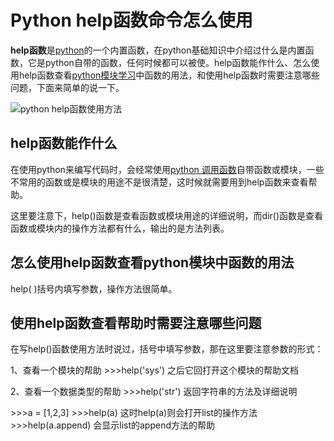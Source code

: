 # Python help函数命令怎么使用

**help函数**是[python](http://www.iplaypy.com/)的一个内置函数，在python基础知识中介绍过什么是内置函数，它是python自带的函数，任何时候都可以被使。help函数能作什么、怎么使用help函数查看[python模块学习](http://www.iplaypy.com/module/)中函数的用法，和使用help函数时需要注意哪些问题，下面来简单的说一下。

![python help函数使用方法](http://www.iplaypy.com/uploads/allimg/160127/2-16012H12T6392.jpg)

## help函数能作什么

在使用python来编写代码时，会经常使用[python 调用函数](http://www.iplaypy.com/jichu/function.html)自带函数或模块，一些不常用的函数或是模块的用途不是很清楚，这时候就需要用到help函数来查看帮助。

这里要注意下，help()函数是查看函数或模块用途的详细说明，而dir()函数是查看函数或模块内的操作方法都有什么，输出的是方法列表。

## 怎么使用help函数查看python模块中函数的用法

help( )括号内填写参数，操作方法很简单。

## 使用help函数查看帮助时需要注意哪些问题

在写help()函数使用方法时说过，括号中填写参数，那在这里要注意参数的形式：

1、查看一个模块的帮助
\>>>help('sys')
之后它回打开这个模块的帮助文档

2、查看一个数据类型的帮助
\>>>help('str')
返回字符串的方法及详细说明

\>>>a = [1,2,3]
\>>>help(a)
这时help(a)则会打开list的操作方法
\>>>help(a.append)
会显示list的append方法的帮助